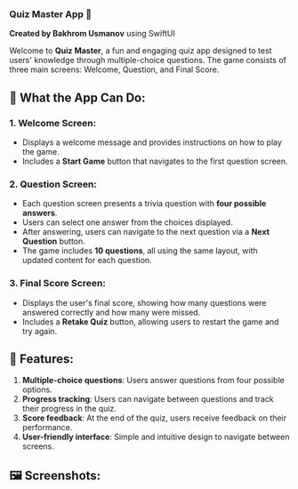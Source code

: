 ### Quiz Master App 🎯
**Created by Bakhrom Usmanov** using SwiftUI

Welcome to **Quiz Master**, a fun and engaging quiz app designed to test users' knowledge through multiple-choice questions. The game consists of three main screens: Welcome, Question, and Final Score.

## 📱 What the App Can Do:

### 1. **Welcome Screen**:
   - Displays a welcome message and provides instructions on how to play the game.
   - Includes a **Start Game** button that navigates to the first question screen.

### 2. **Question Screen**:
   - Each question screen presents a trivia question with **four possible answers**.
   - Users can select one answer from the choices displayed.
   - After answering, users can navigate to the next question via a **Next Question** button.
   - The game includes **10 questions**, all using the same layout, with updated content for each question.

### 3. **Final Score Screen**:
   - Displays the user's final score, showing how many questions were answered correctly and how many were missed.
   - Includes a **Retake Quiz** button, allowing users to restart the game and try again.

## 🚀 Features:
1. **Multiple-choice questions**: Users answer questions from four possible options.
2. **Progress tracking**: Users can navigate between questions and track their progress in the quiz.
3. **Score feedback**: At the end of the quiz, users receive feedback on their performance.
4. **User-friendly interface**: Simple and intuitive design to navigate between screens.
   
## 🖼️ Screenshots:
